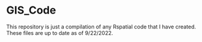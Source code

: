 # GIS_Code

This repository is just a compilation of any Rspatial code that I have created. These files are up to date as of 9/22/2022.
